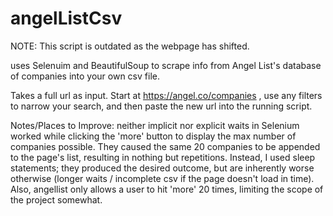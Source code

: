 # angelListCsv

NOTE: This script is outdated as the webpage has shifted. 

uses Selenuim and BeautifulSoup to scrape info from Angel List's database of companies into your own csv file. 

Takes a full url as input. Start at https://angel.co/companies , use any filters to narrow your search, and then paste the new url into the running script. 

Notes/Places to Improve: neither implicit nor explicit waits in Selenium worked while clicking the 'more' button to display the max number of companies possible. They caused the same 20 companies to be appended to the page's list, resulting in nothing but repetitions. Instead, I used sleep statements; they produced the desired outcome, but are inherently worse otherwise (longer waits / incomplete csv if the page doesn't load in time). 
Also, angellist only allows a user to hit 'more' 20 times, limiting the scope of the project somewhat.
